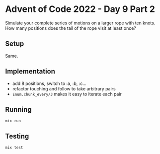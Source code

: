 # Advent of Code 2022 - Day 9 Part 2

Simulate your complete series of motions on a larger rope with ten knots. How
many positions does the tail of the rope visit at least once?

## Setup

Same.

## Implementation

* add 8 positions, switch to :a, :b, :c...
* refactor touching and follow to take arbitrary pairs
* `Enum.chunk_every/3` makes it easy to iterate each pair

## Running

`mix run`

## Testing

`mix test`

